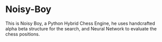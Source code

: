 # Noisy-Boy
This is Noisy Boy, a Python Hybrid Chess Engine, he uses handcrafted alpha beta structure for the search, and Neural Network to evaluate the chess positions.
